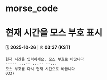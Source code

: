 # morse_code
# 현재 시간을 모스 부호 표시
<!-- MORSE_TIME_START -->
🗓️ **2025-10-26** | ⏰ **03:37 (KST)**

```
현재 시간을 입력하세요. 모스 부호로 바꿉니다
----- ...-- ...-- --...
모스 부호를 다시 현재 시간으로 바꿉니다
0337
```
<!-- MORSE_TIME_END -->
